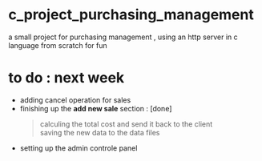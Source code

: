 # c_project_purchasing_management
a small project  for  purchasing  management ,  using an http  server  in c language from  scratch  for fun



# to do : next  week
 - adding cancel operation for  sales  
 - finishing up  the **add new sale** section :  [done]
    > calculing the  total  cost  and  send it  back to the client    
    > saving  the new data to the data files 
 - setting up  the admin controle panel 
 